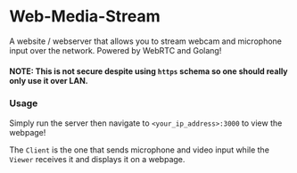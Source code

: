 # Web-Media-Stream

A website / webserver that allows you to stream webcam and microphone input over the network. Powered by WebRTC and Golang!

#### NOTE: This is not secure despite using `https` schema so one should really only use it over LAN.

### Usage

Simply run the server then navigate to `<your_ip_address>:3000` to view the webpage!

The `Client` is the one that sends microphone and video input while the `Viewer` receives it and displays it on a webpage.
